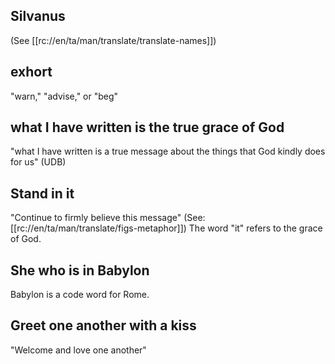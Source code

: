 ## Silvanus ##

(See [[rc://en/ta/man/translate/translate-names]])

## exhort ##

"warn," "advise," or "beg"

##  what I have written is the true grace of God ##

"what I have written is a true message about the things that God kindly does for us" (UDB)

## Stand in it ##

"Continue to firmly believe this message"  (See: [[rc://en/ta/man/translate/figs-metaphor]]) The word "it" refers to the grace of God.

## She who is in Babylon ##

Babylon is a code word for Rome.

## Greet one another with a kiss ##

"Welcome and love one another"